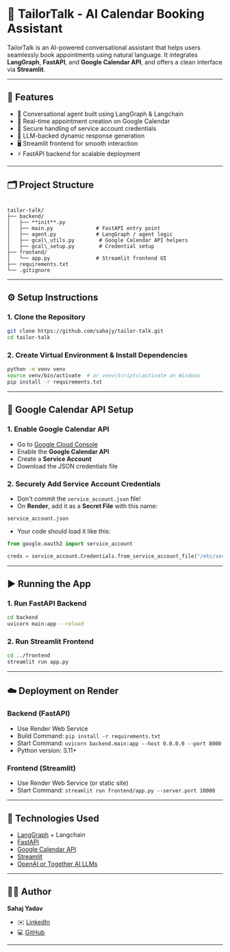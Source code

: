 # 🧵 TailorTalk - AI Calendar Booking Assistant

TailorTalk is an AI-powered conversational assistant that helps users seamlessly book appointments using natural language. It integrates **LangGraph**, **FastAPI**, and **Google Calendar API**, and offers a clean interface via **Streamlit**.

---

## 🚀 Features

- 🤖 Conversational agent built using LangGraph & Langchain
- 📅 Real-time appointment creation on Google Calendar
- 🔐 Secure handling of service account credentials
- 🧠 LLM-backed dynamic response generation
- 🖥️ Streamlit frontend for smooth interaction
- ⚡ FastAPI backend for scalable deployment

---

## 🗂️ Project Structure

```

tailor-talk/
├── backend/
│   ├── **init**.py
│   ├── main.py              # FastAPI entry point
│   ├── agent.py             # LangGraph / agent logic
│   ├── gcal\_utils.py        # Google Calendar API helpers
│   ├── gcal\_setup.py        # Credential setup
├── frontend/
│   └── app.py               # Streamlit frontend UI
├── requirements.txt
└── .gitignore

````

---

## ⚙️ Setup Instructions

### 1. Clone the Repository

```bash
git clone https://github.com/sahajy/tailor-talk.git
cd tailor-talk
````

### 2. Create Virtual Environment & Install Dependencies

```bash
python -m venv venv
source venv/bin/activate  # or venv\Scripts\activate on Windows
pip install -r requirements.txt
```

---

## 🔐 Google Calendar API Setup

### 1. Enable Google Calendar API

* Go to [Google Cloud Console](https://console.cloud.google.com/)
* Enable the **Google Calendar API**
* Create a **Service Account**
* Download the JSON credentials file

### 2. Securely Add Service Account Credentials

* Don't commit the `service_account.json` file!
* On **Render**, add it as a **Secret File** with this name:

```
service_account.json
```

* Your code should load it like this:

```python
from google.oauth2 import service_account

creds = service_account.Credentials.from_service_account_file("/etc/secrets/service_account.json")
```

---

## ▶️ Running the App

### 1. Run FastAPI Backend

```bash
cd backend
uvicorn main:app --reload
```

### 2. Run Streamlit Frontend

```bash
cd ../frontend
streamlit run app.py
```

---

## ☁️ Deployment on Render

### Backend (FastAPI)

* Use Render Web Service
* Build Command: `pip install -r requirements.txt`
* Start Command: `uvicorn backend.main:app --host 0.0.0.0 --port 8000`
* Python version: 3.11+

### Frontend (Streamlit)

* Use Render Web Service (or static site)
* Start Command: `streamlit run frontend/app.py --server.port 10000`

---

## 🧠 Technologies Used

* [LangGraph](https://www.langchain.com/langgraph) + Langchain
* [FastAPI](https://fastapi.tiangolo.com/)
* [Google Calendar API](https://developers.google.com/calendar)
* [Streamlit](https://streamlit.io/)
* [OpenAI or Together AI LLMs](https://platform.openai.com/)

---

## 🙋‍♂️ Author

**Sahaj Yadav**

* ✉️ [LinkedIn](https://www.linkedin.com/in/sahajyadav/)
* 💻 [GitHub](https://github.com/sahajy)

---

